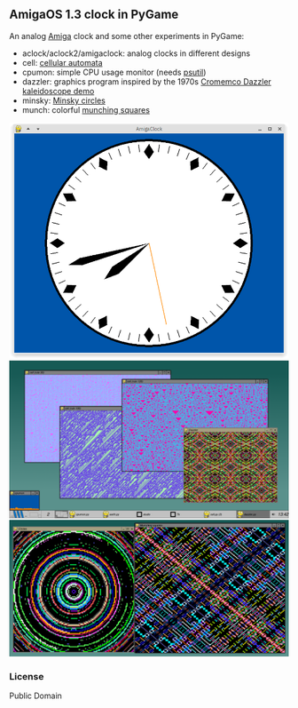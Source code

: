 ## AmigaOS 1.3 clock in PyGame

An analog [Amiga](https://en.wikipedia.org/wiki/Amiga) clock and some other experiments in PyGame:

* aclock/aclock2/amigaclock: analog clocks in different designs
* cell: [cellular automata](https://en.wikipedia.org/wiki/Elementary_cellular_automaton)
* cpumon: simple CPU usage monitor (needs [psutil](https://github.com/giampaolo/psutil))
* dazzler: graphics program inspired by the 1970s [Cromemco Dazzler kaleidoscope demo](https://www.youtube.com/watch?v=2tDbn1N8EWI)
* minsky: [Minsky circles](https://www.hakmem.org/#item149)
* munch: colorful [munching squares](https://www.hakmem.org/#item146)

![screenshot1](https://github.com/mdoege/AmigaClock/raw/master/amigaclock.png "AmigaClock screenshot")
![screenshot2](https://github.com/mdoege/AmigaClock/raw/master/screenshot.png "Cell, Dazzler, cpumon screenshot")
![screenshot3](https://github.com/mdoege/AmigaClock/raw/master/screenshot2.png "Circles and Munch screenshot")

### License

Public Domain

